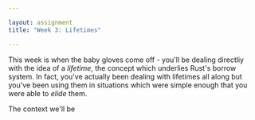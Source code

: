 ```yaml
---

layout: assignment
title: "Week 3: Lifetimes"

---
```


This week is when the baby gloves come off - you'll be dealing directliy with
the idea of a _lifetime_, the concept which underlies Rust's borrow system. In
fact, you've actually been dealing with lifetimes all along but you've been
using them in situations which were simple enough that you were able to _elide_
them.

The context we'll be 

[wk3-github]: https://github.com/hmc-memsafe-2016f/wk3-starter

